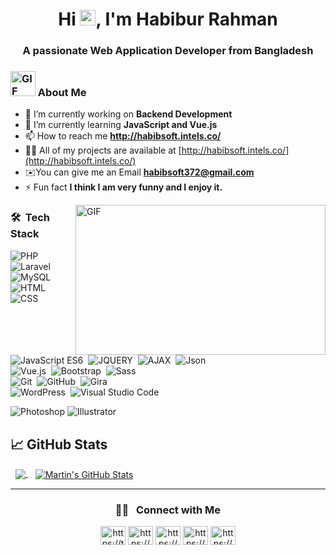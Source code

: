  <h1 align="center"> Hi <img src="https://media.giphy.com/media/hvRJCLFzcasrR4ia7z/giphy.gif" width="25px">, I'm Habibur Rahman</h1>
<h3 align="center">A passionate Web Application Developer from Bangladesh</h3>
<!-- [![Typing SVG](https://readme-typing-svg.herokuapp.com?lines=Welcome+to+visit+my+profile.;My+name+is+Habibur+Rahman.;I+am+a+Full-Stack+Web+Developer.)](https://git.io/typing-svg) -->

### <img alt="GIF" src="http://habibsoft.intels.co/assets/images/habib24.png" width="40" height="40" />  About Me<br/>

- 🔭 I’m currently working on **Backend Development**
- 🌱 I’m currently learning **JavaScript and Vue.js**
- 📫 How to reach me **http://habibsoft.intels.co/**
- 👨‍💻 All of my projects are available at [http://habibsoft.intels.co/](http://habibsoft.intels.co/)
- ✉️You can give me an Email **habibsoft372@gmail.com**
- ⚡ Fun fact **I think I am very funny and I enjoy it.** <br/>

 <img align="right" alt="GIF" src="https://media.giphy.com/media/qgQUggAC3Pfv687qPC/giphy.gif" width="400" height="240" />
 
 ### 🛠 &nbsp;Tech Stack
 ![PHP](https://img.shields.io/badge/-PHP-05122A?style=flat&logo=PHP&logoColor=FFA518)&nbsp;
 ![Laravel](https://img.shields.io/badge/-Laravel-05122A?style=flat&logo=Laravel&logoColor=FFA518)&nbsp;
 ![MySQL](https://img.shields.io/badge/-MySQL-05122A?style=flat&logo=MySQL&logoColor=FFA518)&nbsp;
 ![HTML](https://img.shields.io/badge/-HTML-05122A?style=flat&logo=HTML5)&nbsp;
 ![CSS](https://img.shields.io/badge/-CSS-05122A?style=flat&logo=CSS3&logoColor=1572B6)\
![JavaScript ES6](https://img.shields.io/badge/-JavaScriptES6-05122A?style=flat&logo=javascript)&nbsp;
![JQUERY](https://img.shields.io/badge/-JQUERY-05122A?style=flat&logo=JQUERY)&nbsp;
![AJAX](https://img.shields.io/badge/-AJAX-05122A?style=flat&logo=AJAX)&nbsp;
![Json](https://img.shields.io/badge/-Json-05122A?style=flat&logo=Json)\
![Vue.js](https://img.shields.io/badge/-Vue.js-05122A?style=flat&logo=Vue.js&logoColor=563D7C)&nbsp;
![Bootstrap](https://img.shields.io/badge/-Bootstrap-05122A?style=flat&logo=bootstrap&logoColor=563D7C)&nbsp;
![Sass](https://img.shields.io/badge/-Sass-05122A?style=flat&logo=sass)\
![Git](https://img.shields.io/badge/-Git-05122A?style=flat&logo=git)&nbsp;
![GitHub](https://img.shields.io/badge/-GitHub-05122A?style=flat&logo=GitHub)&nbsp;
![Gira](https://img.shields.io/badge/-Gira-05122A?style=flat&logo=Gira)\
![WordPress](https://img.shields.io/badge/-WordPress-05122A?style=flat&logo=wordpress)&nbsp;
![Visual Studio Code](https://img.shields.io/badge/-Visual%20Studio%20Code-05122A?style=flat&logo=visual-studio-code&logoColor=007ACC)&nbsp;

![Photoshop](https://img.shields.io/badge/-Photoshop-05122A?style=flat&logo=adobe-photoshop)
![Illustrator](https://img.shields.io/badge/-Illustrator-05122A?style=flat&logo=adobe-illustrator)

## &#x1f4c8; GitHub Stats

&nbsp; <a href="https://github.com/habib372/habib372">
  <img align="center" src="https://github-readme-stats.vercel.app/api/top-langs/?username=habib372&hide=java,html,tex&title_color=ffffff&text_color=c9cacc&icon_color=2bbc8a&bg_color=1d1f21&langs_count=3" />
</a>&nbsp;&nbsp;
<a href="https://github.com/habib372/habib372">
  <img align="center" src="https://github-readme-stats.vercel.app/api?username=habib372&show_icons=true&line_height=27&count_private=true&title_color=ffffff&text_color=c9cacc&icon_color=2bbc8a&bg_color=1d1f21" alt="Martin's GitHub Stats" />
</a><hr/>

#### <h3 align="center"> 🤝🏻 &nbsp; Connect with Me </h3>
<!-- <h3 align="left">Connect with me:</h3> -->
<p align="center">
<a href="https://twitter.com/habib25523" target="blank"><img align="center" src="https://raw.githubusercontent.com/rahuldkjain/github-profile-readme-generator/master/src/images/icons/Social/twitter.svg" alt="https://twitter.com/habib25523" height="30" width="40" /></a>
<a href="https://www.linkedin.com/in/habibur-rahman-922405181/" target="blank"><img align="center" src="https://raw.githubusercontent.com/rahuldkjain/github-profile-readme-generator/master/src/images/icons/Social/linked-in-alt.svg" alt="https://www.linkedin.com/in/habibur-rahman-922405181/" height="30" width="40" /></a>
<a href="https://stackoverflow.com/users/14811432/md-habibur-rahman" target="blank"><img align="center" src="https://raw.githubusercontent.com/rahuldkjain/github-profile-readme-generator/master/src/images/icons/Social/stack-overflow.svg" alt="https://stackoverflow.com/users/14811432/md-habibur-rahman" height="30" width="40" /></a>
<a href="https://www.facebook.com/habib9143/" target="blank"><img align="center" src="https://raw.githubusercontent.com/rahuldkjain/github-profile-readme-generator/master/src/images/icons/Social/facebook.svg" alt="https://www.facebook.com/habib9143/" height="30" width="40" /></a>
<a href="https://www.instagram.com/habib_351/" target="blank"><img align="center" src="https://raw.githubusercontent.com/rahuldkjain/github-profile-readme-generator/master/src/images/icons/Social/instagram.svg" alt="https://www.instagram.com/habib_351/" height="30" width="40" /></a>
</p>

<!-- <a href="https://www.linkedin.com/in/habibur-rahman-922405181/">
  <h3 align="center" ><img alt="habib's LinkedIN" width="22px" src="https://raw.githubusercontent.com/peterthehan/peterthehan/master/assets/linkedin.svg" /></h3>
</a> -->
